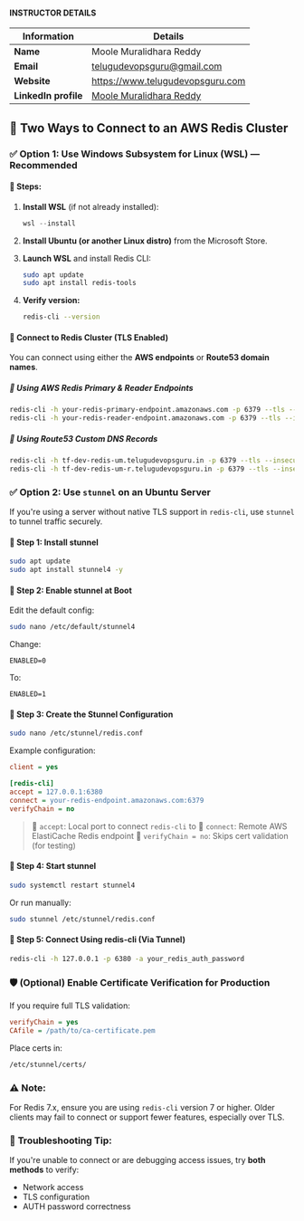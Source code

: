 #### INSTRUCTOR DETAILS

|  Information             | Details                                                                      |
|----------------------    |------------------------------------------------------------------------------|
| **Name**                 | Moole Muralidhara Reddy                                                      |
| **Email**                | telugudevopsguru@gmail.com                                                |
| **Website**              | https://www.telugudevopsguru.com               |
| **LinkedIn profile**     | [Moole Muralidhara Reddy](https://www.linkedin.com/in/moole-muralidhara-reddy) |

## 🔌 **Two Ways to Connect to an AWS Redis Cluster**

### ✅ **Option 1: Use Windows Subsystem for Linux (WSL) — Recommended**

#### 🔧 Steps:

1. **Install WSL** (if not already installed):

   ```powershell
   wsl --install
   ```

2. **Install Ubuntu (or another Linux distro)** from the Microsoft Store.

3. **Launch WSL** and install Redis CLI:

   ```bash
   sudo apt update
   sudo apt install redis-tools
   ```

4. **Verify version:**

   ```bash
   redis-cli --version
   ```

#### 🔗 **Connect to Redis Cluster (TLS Enabled)**

You can connect using either the **AWS endpoints** or **Route53 domain names**.

##### 🔸 **Using AWS Redis Primary & Reader Endpoints**

```bash
redis-cli -h your-redis-primary-endpoint.amazonaws.com -p 6379 --tls --insecure -a your-redis-auth-password
redis-cli -h your-redis-reader-endpoint.amazonaws.com -p 6379 --tls --insecure -a your-redis-auth-password
```

##### 🔸 **Using Route53 Custom DNS Records**

```bash
redis-cli -h tf-dev-redis-um.telugudevopsguru.in -p 6379 --tls --insecure -a your-redis-auth-password
redis-cli -h tf-dev-redis-um-r.telugudevopsguru.in -p 6379 --tls --insecure -a your-redis-auth-password
```

### ✅ **Option 2: Use `stunnel` on an Ubuntu Server**

If you're using a server without native TLS support in `redis-cli`, use `stunnel` to tunnel traffic securely.

#### 🔹 **Step 1: Install stunnel**

```bash
sudo apt update
sudo apt install stunnel4 -y
```

#### 🔹 **Step 2: Enable stunnel at Boot**

Edit the default config:

```bash
sudo nano /etc/default/stunnel4
```

Change:

```
ENABLED=0
```

To:

```
ENABLED=1
```

#### 🔹 **Step 3: Create the Stunnel Configuration**

```bash
sudo nano /etc/stunnel/redis.conf
```

Example configuration:

```ini
client = yes

[redis-cli]
accept = 127.0.0.1:6380
connect = your-redis-endpoint.amazonaws.com:6379
verifyChain = no
```

> 🔹 `accept`: Local port to connect `redis-cli` to
> 🔹 `connect`: Remote AWS ElastiCache Redis endpoint
> 🔹 `verifyChain = no`: Skips cert validation (for testing)

#### 🔹 **Step 4: Start stunnel**

```bash
sudo systemctl restart stunnel4
```

Or run manually:

```bash
sudo stunnel /etc/stunnel/redis.conf
```

#### 🔹 **Step 5: Connect Using redis-cli (Via Tunnel)**

```bash
redis-cli -h 127.0.0.1 -p 6380 -a your_redis_auth_password
```

### 🛡️ **(Optional) Enable Certificate Verification for Production**

If you require full TLS validation:

```ini
verifyChain = yes
CAfile = /path/to/ca-certificate.pem
```

Place certs in:

```bash
/etc/stunnel/certs/
```

### ⚠️ **Note:**

For Redis 7.x, ensure you are using `redis-cli` version 7 or higher. Older clients may fail to connect or support fewer features, especially over TLS.

### 🧪 **Troubleshooting Tip:**

If you're unable to connect or are debugging access issues, try **both methods** to verify:

* Network access
* TLS configuration
* AUTH password correctness

